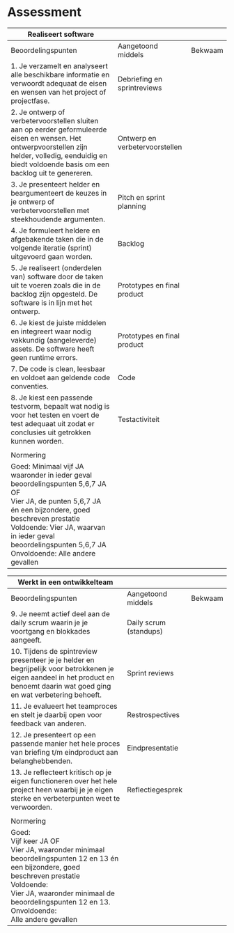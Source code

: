 # Assessment

| Realiseert software                                                                                                                                                                                                                                                          |  |  |
|------------------------------------------------------------------------------------------------------------------------------------------------------------------------------------------------------------------------------------------------------------------------------|--|--|
| Beoordelingspunten                                                                                                                                                                                                                                                           | Aangetoond middels | Bekwaam |
| 1. Je verzamelt en analyseert alle beschikbare informatie en verwoordt adequaat de eisen en wensen van het project of projectfase.                                                                                                                                           | Debriefing en sprintreviews |  |
| 2. Je ontwerp of verbetervoorstellen sluiten aan op eerder geformuleerde eisen en wensen. Het ontwerpvoorstellen zijn helder, volledig, eenduidig en biedt voldoende basis om een backlog uit te genereren.                                                                  | Ontwerp en verbetervoorstellen |  |
| 3. Je presenteert helder en beargumenteert de keuzes in je ontwerp of verbetervoorstellen met steekhoudende argumenten.                                                                                                                                                      | Pitch en sprint planning |  |
| 4. Je formuleert heldere en afgebakende taken die in de volgende iteratie (sprint) uitgevoerd gaan worden.                                                                                                                                                                   | Backlog |  |
| 5. Je realiseert (onderdelen van) software door de taken uit te voeren zoals die in de backlog zijn opgesteld. De software is in lijn met het ontwerp.                                                                                                                       | Prototypes en final product |  |
| 6. Je kiest de juiste middelen en integreert waar nodig vakkundig (aangeleverde) assets. De software heeft geen runtime errors.                                                                                                                                              | Prototypes en final product |  |
| 7. De code is clean, leesbaar en voldoet aan geldende code conventies.                                                                                                                                                                                                       | Code |  |
| 8. Je kiest een passende testvorm, bepaalt wat nodig is voor het testen en voert de test adequaat uit zodat er conclusies uit getrokken kunnen worden.                                                                                                                       | Testactiviteit |  |
|                                                                                                                                                                                                                                                                              |  |  |
| Normering                                                                                                                                                                                                                                                                    |  |  |
| Goed: Minimaal vijf JA waaronder in ieder geval beoordelingspunten 5,6,7 JA<br>OF<br>Vier JA, de punten 5,6,7 JA én een bijzondere, goed beschreven prestatie<br>Voldoende: Vier JA, waarvan in ieder geval beoordelingspunten 5,6,7 JA<br>Onvoldoende: Alle andere gevallen |  |  |


| Werkt in een ontwikkelteam                                                                                                                                                                                                                                  |                        |  |
|-------------------------------------------------------------------------------------------------------------------------------------------------------------------------------------------------------------------------------------------------------------|------------------------|--|
| Beoordelingspunten                                                                                                                                                                                                                                          | Aangetoond middels     | Bekwaam |
| 9. Je neemt actief deel aan de daily scrum waarin je je voortgang en blokkades aangeeft.                                                                                                                                                                    | Daily scrum (standups) |  |
| 10. Tijdens de spintreview presenteer je je helder en begrijpelijk voor betrokkenen je eigen aandeel in het product en benoemt daarin wat goed ging en wat verbetering behoeft.                                                                             | Sprint reviews         |  |
| 11. Je evalueert het teamproces en stelt je daarbij open voor feedback van anderen.                                                                                                                                                                         | Restrospectives        |  |
| 12. Je presenteert op een passende manier het hele proces van briefing t/m eindproduct aan belanghebbenden.                                                                                                                                                 | Eindpresentatie        |  |
| 13. Je reflecteert kritisch op je eigen functioneren over het hele project heen waarbij je je eigen sterke en verbeterpunten weet te verwoorden.                                                                                                            | Reflectiegesprek       |  |
|                                                                                                                                                                                                                                                             |                        |  |
| Normering                                                                                                                                                                                                                                                   |                        |  |
| Goed:<br/>Vijf keer JA OF<br/>Vier JA, waaronder minimaal beoordelingspunten 12 en 13 én een bijzondere, goed beschreven prestatie<br/>Voldoende:<br/>Vier JA, waaronder minimaal de beoordelingspunten 12 en 13.<br/>Onvoldoende:<br/>Alle andere gevallen |                        |  |
